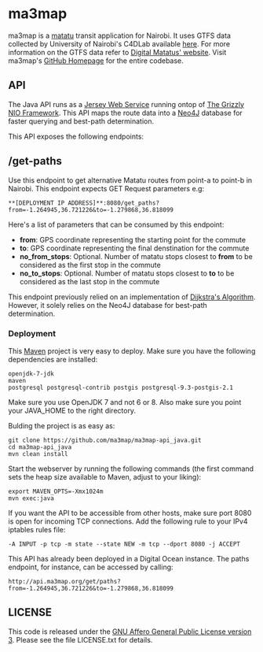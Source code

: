 # ma3map

ma3map is a [matatu](http://en.wikipedia.org/wiki/Matatu) transit application for Nairobi. It uses GTFS data collected by University of Nairobi's C4DLab available [here](http://www.gtfs-data-exchange.com/agency/university-of-nairobi-c4dlab/). For more information on the GTFS data refer to [Digital Matatus' website](http://www.digitalmatatus.com/). Visit ma3map's [GitHub Homepage](https://www.github.com/ma3map) for the entire codebase.

## API

The Java API runs as a [Jersey Web Service](https://jersey.java.net) running ontop of [The Grizzly NIO Framework](https://grizzly.java.net). This API maps the route data into a [Neo4J](https://neo4j.com) database for faster querying and best-path determination.

This API exposes the following endpoints:

/get-paths
---------

Use this endpoint to get alternative Matatu routes from point-a to point-b in Nairobi. This endpoint expects GET Request parameters e.g:

    **[DEPLOYMENT IP ADDRESS]**:8080/get_paths?from=-1.264945,36.721226&to=-1.279868,36.818099

Here's a list of parameters that can be consumed by this endpoint:

* **from**: GPS coordinate representing the starting point for the commute
* **to**: GPS coordinate representing the final denstination for the commute
* **no_from_stops**: Optional. Number of matatu stops closest to **from** to be considered as the first stop in the commute
* **no_to_stops**: Optional. Number of matatu stops closest to **to** to be considered as the last stop in the commute

This endpoint previously relied on an implementation of [Dijkstra's Algorithm](https://en.wikipedia.org/wiki/Dijkstra%27s_algorithm). However, it solely relies on the Neo4J database for best-path determination.

### Deployment

This [Maven](https://maven.apache.org) project is very easy to deploy. Make sure you have the following dependencies are installed:

    openjdk-7-jdk
    maven
    postgresql postgresql-contrib postgis postgresql-9.3-postgis-2.1

Make sure you use OpenJDK 7 and not 6 or 8. Also make sure you point your JAVA_HOME to the right directory.

Bulding the project is as easy as:

    git clone https://github.com/ma3map/ma3map-api_java.git
    cd ma3map-api_java
    mvn clean install

Start the webserver by running the following commands (the first command sets the heap size available to Maven, adjust to your liking):

    export MAVEN_OPTS=-Xmx1024m
    mvn exec:java

If you want the API to be accessible from other hosts, make sure port 8080 is open for incoming TCP connections. Add the following rule to your IPv4 iptables rules file:

    -A INPUT -p tcp -m state --state NEW -m tcp --dport 8080 -j ACCEPT

This API has already been deployed in a Digital Ocean instance. The paths endpoint, for instance, can be accessed by calling:

    http://api.ma3map.org/get/paths?from=-1.264945,36.721226&to=-1.279868,36.818099

## LICENSE

This code is released under the [GNU Affero General Public License version 3](http://www.gnu.org/licenses/agpl-3.0.html). Please see the file LICENSE.txt for details.
